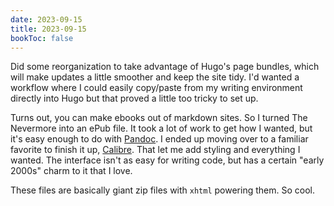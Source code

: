 ```yaml
---
date: 2023-09-15
title: 2023-09-15
bookToc: false
---
```

Did some reorganization to take advantage of Hugo's page bundles, which will make updates a little smoother and keep the site tidy. I'd wanted a workflow where I could easily copy/paste from my writing environment directly into Hugo but that proved a little too tricky to set up. 

Turns out, you can make ebooks out of markdown sites. So I turned The Nevermore into an ePub file. It took a lot of work to get how I wanted, but it's easy enough to do with [Pandoc](https://pandoc.org/epub.html). I ended up moving over to a familiar favorite to finish it up, [Calibre](https://calibre-ebook.com). That let me add styling and everything I wanted. The interface isn't as easy for writing code, but has a certain "early 2000s" charm to it that I love.

These files are basically giant zip files with `xhtml` powering them. So cool. 